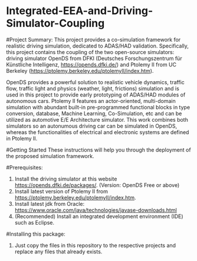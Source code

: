 # Integrated-EEA-and-Driving-Simulator-Coupling

#Project Summary:
This project provides a co-simulation framework for realistic driving simulation, dedicated to ADAS/HAD validation. 
Specifically, this project contains the coupling of the two open-source simulators: 
driving simulator OpenDS from DFKI (Deutsches Forschungszentrum für Künstliche Intelligenz, https://opends.dfki.de/) and Ptolemy II from UC Berkeley (https://ptolemy.berkeley.edu/ptolemyII/index.htm).

OpenDS provides a powerful solution to realistic vehicle dynamics, traffic flow, traffic light and physics (weather, light, frictions) simulation and is used in this project to provide early prototyping of ADAS/HAD modules of autonomous cars.
Ptolemy II features an actor-oriented, multi-domain simulation with abundant built-in pre-programmed functional blocks in type conversion, database, Machine Learning, Co-Simulation, etc and can be utilized as automotive E/E Architecture simulator.
This work combines both simulators so an autonumous driving car can be simulated in OpenDS, whereas the functionalities of electrical and electronic systems are defined in Ptolemy II.

#Getting Started
These instructions will help you through the deployment of the proposed simulation framework.

#Prerequisites:

1. Install the driving simulator at this website https://opends.dfki.de/packages/. (Version: OpenDS Free or above)
2. Install latest version of Ptolemy II from https://ptolemy.berkeley.edu/ptolemyII/index.htm. 
3. Install latest jdk from Oracle: https://www.oracle.com/java/technologies/javase-downloads.html
4. (Recommended) Install an integrated development environment (IDE) such as Eclipse. 

#Installing this package:
1. Just copy the files in this repository to the respective projects and replace any files that already exists.

